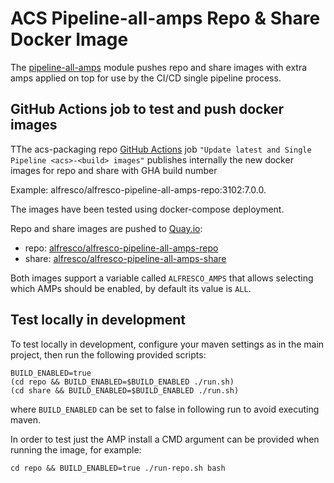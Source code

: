 # ACS Pipeline-all-amps Repo & Share Docker Image

The [pipeline-all-amps](../pipeline-all-amps) module pushes repo and share images with extra amps applied on top for use by the CI/CD single pipeline process.

## GitHub Actions job to test and push docker images

TThe acs-packaging repo [GitHub Actions](../../.github/workflows/master_release.yml) job `"Update latest and Single Pipeline <acs>-<build> images"` publishes internally the new docker images for repo and share
with GHA build number

Example: alfresco/alfresco-pipeline-all-amps-repo:3102:7.0.0.

The images have been tested using docker-compose deployment.

Repo and share images are pushed to [Quay.io](https://quay.io):
* repo: [alfresco/alfresco-pipeline-all-amps-repo](https://quay.io/repository/alfresco/alfresco-pipeline-all-amps-repo?tab=info)
* share: [alfresco/alfresco-pipeline-all-amps-share](https://quay.io/repository/alfresco/alfresco-pipeline-all-amps-share?tab=info)

Both images support a variable called `ALFRESCO_AMPS` that allows selecting which AMPs should be enabled, by default its value is `ALL`.

## Test locally in development

To test locally in development, configure your maven settings as in the main project, then run the following provided scripts:

```shell
BUILD_ENABLED=true
(cd repo && BUILD_ENABLED=$BUILD_ENABLED ./run.sh)
(cd share && BUILD_ENABLED=$BUILD_ENABLED ./run.sh)
```

where `BUILD_ENABLED` can be set to false in following run to avoid executing maven. 

In order to test just the AMP install a CMD argument can be provided when running the image, for example:

```shell
cd repo && BUILD_ENABLED=true ./run-repo.sh bash
```
